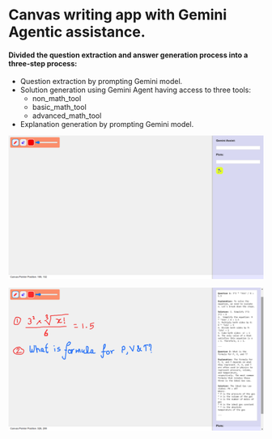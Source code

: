 # Canvas writing app with Gemini Agentic assistance.
#### Divided the question extraction and answer generation process into a three-step process:
 - Question extraction by prompting Gemini model.
 - Solution generation using Gemini Agent having access to three tools:
    - non_math_tool
    - basic_math_tool
    - advanced_math_tool
 - Explanation generation by prompting Gemini model.

![initial.png](initial.png)

![final.png](final.png)
